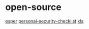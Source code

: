 # open-source

[esper](https://github.com/espertechinc/esper)
[personal-security-checklist](https://github.com/Lissy93/personal-security-checklist)
[xls](https://github.com/google/xls)
